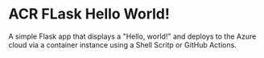 # ACR FLask Hello World!

A simple Flask app that displays a "Hello, world!" and deploys to the Azure cloud via a container instance using a Shell Scritp or GitHub Actions.
